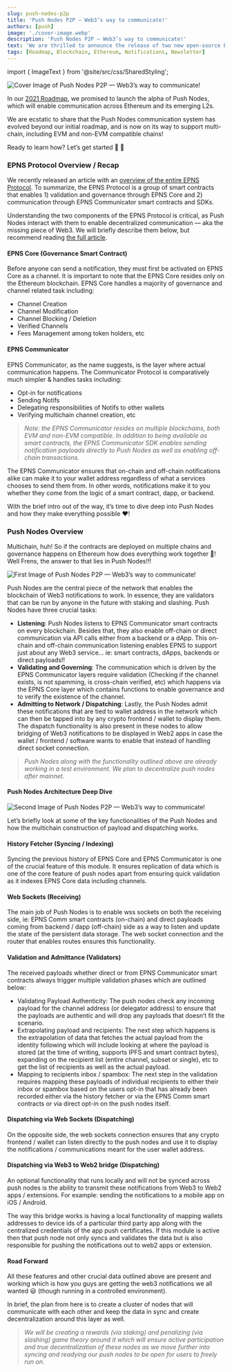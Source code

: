 ```yaml
---
slug: push-nodes-p2p
title: 'Push Nodes P2P — Web3’s way to communicate!'
authors: [push]
image: './cover-image.webp'
description: 'Push Nodes P2P — Web3’s way to communicate!'
text: 'We are thrilled to announce the release of two new open-source EPNS tools to enhance the integration and implementation of EPNS Decentralized Notifications within your dApps and protocols, the EPNS Backend SDK Beta v1.0 and the EPNS Showrunners Framework; two of our most anticipated roadmap milestones for Q2.'
tags: [Roadmap, Blockchain, Ethereum, Notifications, Newsletter]
---
```


import { ImageText } from '@site/src/css/SharedStyling';

![Cover Image of Push Nodes P2P — Web3’s way to communicate!](./cover-image.webp)

<!--truncate-->

In our [2021 Roadmap](https://medium.com/ethereum-push-notification-service/epns-roadmap-2021-c4ededc57a12), we promised to launch the alpha of Push Nodes, which will enable communication across Ethereum and its emerging L2s.

We are ecstatic to share that the Push Nodes communication system has evolved beyond our initial roadmap, and is now on its way to support multi-chain, including EVM and non-EVM compatible chains!

Ready to learn how? Let’s get started 💪 🔔

### EPNS Protocol Overview / Recap

We recently released an article with an [overview of the entire EPNS Protocol](https://medium.com/ethereum-push-notification-service/roadmap-q3-audited-epns-push-protocol-v1-is-here-f4560dfe550c). To summarize, the EPNS Protocol is a group of smart contracts that enables 1) validation and governance through EPNS Core and 2) communication through EPNS Communicator smart contracts and SDKs.

Understanding the two components of the EPNS Protocol is critical, as Push Nodes interact with them to enable decentralized communication — aka the missing piece of Web3. We will briefly describe them below, but recommend reading [the full article](https://medium.com/ethereum-push-notification-service/roadmap-q3-audited-epns-push-protocol-v1-is-here-f4560dfe550c).

#### EPNS Core (Governance Smart Contract)

Before anyone can send a notification, they must first be activated on EPNS Core as a channel. It is important to note that the EPNS Core resides only on the Ethereum blockchain. EPNS Core handles a majority of governance and channel related task including:

- Channel Creation
- Channel Modification
- Channel Blocking / Deletion
- Verified Channels
- Fees Management among token holders, etc

#### EPNS Communicator

EPNS Communicator, as the name suggests, is the layer where actual communication happens. The Communicator Protocol is comparatively much simpler & handles tasks including:

- Opt-in for notifications
- Sending Notifs
- Delegating responsibilities of Notifs to other wallets
- Verifying multichain channel creation, etc

<blockquote><i>Note: the EPNS Communicator resides on multiple blockchains, both EVM and non-EVM compatible. In addition to being available as smart contracts, the EPNS Communicator SDK enables sending notification payloads directly to Push Nodes as well as enabling off-chain transactions.</i></blockquote>

The EPNS Communicator ensures that on-chain and off-chain notifications alike can make it to your wallet address regardless of what a services chooses to send them from. In other words, notifications make it to you whether they come from the logic of a smart contract, dapp, or backend.

With the brief intro out of the way, it’s time to dive deep into Push Nodes and how they make everything possible ❤️!

### Push Nodes Overview

Multichain, huh! So if the contracts are deployed on multiple chains and governance happens on Ethereum how does everything work together 🤔! Well Frens, the answer to that lies in Push Nodes!!!

![First Image of Push Nodes P2P — Web3’s way to communicate!](./image-1.webp)

Push Nodes are the central piece of the network that enables the blockchain of Web3 notifications to work. In essence, they are validators that can be run by anyone in the future with staking and slashing. Push Nodes have three crucial tasks:

- <b>Listening</b>: Push Nodes listens to EPNS Communicator smart contracts on every blockchain. Besides that, they also enable off-chain or direct communication via API calls either from a backend or a dApp. This on-chain and off-chain communication listening enables EPNS to support just about any Web3 service… ie: smart contracts, dApps, backends or direct payloads!!
- <b>Validating and Governing</b>: The communication which is driven by the EPNS Communicator layers require validation (Checking if the channel exists, is not spamming, is cross-chain verified, etc) which happens via the EPNS Core layer which contains functions to enable governance and to verify the existence of the channel.
- <b>Admitting to Network / Dispatching</b>: Lastly, the Push Nodes admit these notifications that are tied to wallet address in the network which can then be tapped into by any crypto frontend / wallet to display them. The dispatch functionality is also present in these nodes to allow bridging of Web3 notifications to be displayed in Web2 apps in case the wallet / frontend / software wants to enable that instead of handling direct socket connection.

<blockquote><i>Push Nodes along with the functionality outlined above are already working in a test environment. We plan to decentralize push nodes after mainnet.</i></blockquote>

#### Push Nodes Architecture Deep Dive

![Second Image of Push Nodes P2P — Web3’s way to communicate!](./image-2.webp)

Let’s briefly look at some of the key functionalities of the Push Nodes and how the multichain construction of payload and dispatching works.

#### History Fetcher (Syncing / Indexing)

Syncing the previous history of EPNS Core and EPNS Communicator is one of the crucial feature of this module. It ensures replication of data which is one of the core feature of push nodes apart from ensuring quick validation as it indexes EPNS Core data including channels.

#### Web Sockets (Receiving)

The main job of Push Nodes is to enable wss sockets on both the receiving side, ie: EPNS Comm smart contracts (on-chain) and direct payloads coming from backend / dapp (off-chain) side as a way to listen and update the state of the persistent data storage. The web socket connection and the router that enables routes ensures this functionality.

#### Validation and Admittance (Validators)

The received payloads whether direct or from EPNS Communicator smart contracts always trigger multiple validation phases which are outlined below:

- Validating Payload Authenticity: The push nodes check any incoming payload for the channel address (or delegator address) to ensure that the payloads are authentic and will drop any payloads that doesn’t fit the scenario.
- Extrapolating payload and recipients: The next step which happens is the extrapolation of data that fetches the actual payload from the identity following which will include looking at where the payload is stored (at the time of writing, supports IPFS and smart contract bytes), expanding on the recipient list (entire channel, subset or single), etc to get the list of recipients as well as the actual payload.
- Mapping to recipients inbox / spambox: The next step in the validation requires mapping these payloads of individual recipients to either their inbox or spambox based on the users opt-in that has already been recorded either via the history fetcher or via the EPNS Comm smart contracts or via direct opt-in on the push nodes itself.

#### Dispatching via Web Sockets (Dispatching)

On the opposite side, the web sockets connection ensures that any crypto frontend / wallet can listen directly to the push nodes and use it to display the notifications / communications meant for the user wallet address.

#### Dispatching via Web3 to Web2 bridge (Dispatching)

An optional functionality that runs locally and will not be synced across push nodes is the ability to transmit these notifications from Web3 to Web2 apps / extensions. For example: sending the notifications to a mobile app on iOS / Android.

The way this bridge works is having a local functionality of mapping wallets addresses to device ids of a particular third party app along with the centralized credentials of the app push certificates. If this module is active then that push node not only syncs and validates the data but is also responsible for pushing the notifications out to web2 apps or extension.

#### Road Forward

All these features and other crucial data outlined above are present and working which is how you guys are getting the web3 notifications we all wanted 😃 (though running in a controlled environment).

In brief, the plan from here is to create a cluster of nodes that will communicate with each other and keep the data in sync and create decentralization around this layer as well.

<blockquote><i>
We will be creating a rewards (via staking) and penalizing (via slashing) game theory around it which will ensure active participation and true decentralization of these nodes as we move further into syncing and readying our push nodes to be open for users to freely run on.
</i></blockquote>
